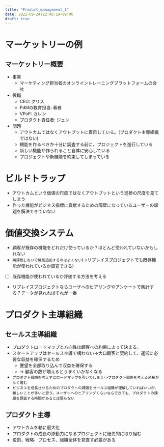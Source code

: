```yaml
---
title: "Product_management_1"
date: 2022-09-24T22:48:19+09:00
draft: true
---
```


# マーケットリーの例

## マーケットリー概要
- 事業
  - マーケティング担当者のオンライントレーニングプラットフォームの会社
- 役職
  - CEO: クリス
  - PdMの教育担当: 著者
  - VPoP: カレン
  - プロダクト責任者: ジェン
- 問題
  - アウトカムではなくアウトプットに着目している。(プロダクト主導組織ではない)
  - 機能を作るべきか十分に調査する前に、プロジェクトを進行している
  - 新しい機能が作られること自体に安心している
  - プロジェクトや新機能を約束してしまっている

# ビルドトラップ

- アウトカムという価値の尺度ではなくアウトプットという進捗の尺度を見てしまう
- 作った機能がビジネス指標に貢献するための障壁になっているユーザーの課題を解決できていない

# 価値交換システム

- 顧客が既存の機能をどれだけ使っているか？ほとんど使われていないかもしれない
- `再評価しないで機能追加するのはよくない`(->リプレイスプロジェクトでも既存機能が使われているか調査できる)

- [ ] 既存機能が使われているか評価する方法を考える
- リプレイスプロジェクトならユーザへのヒアリングやアンケートで集計する？データが見れればそれが一番

# プロダクト主導組織
## セールス主導組織
- プロダクトロードマップと方向性は顧客への約束によって決まる。
- スタートアップはセールス主導で構わない->大口顧客と契約して、運営に必要な収益を確保するため
  - 要望を全部取り込んで収益を確保する
  - -> 顧客の数が増えるとうまくいかなくなる
- `プロダクト戦略を考えずにロードマップを引いてしまう->プロダクト戦略を考える余裕がなく進む`
- `ビジネスを成長させるためのプロダクトの課題をセールス組織が理解していればいいが、難しいことが多いと思う。ユーザーへのヒアリングくらいならできても、プロダクトの課題を調査する時間があるとは限らない`

## プロダクト主導
- アウトカムを軸に最大化
- プロダクトの成長の原動力になるプロジェクトに優先的に取り組む
- 役割、戦略、プロセス、組織全体を見直す必要がある
